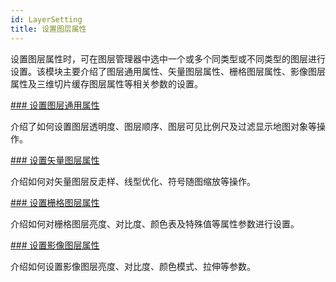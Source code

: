```yaml
---
id: LayerSetting
title: 设置图层属性
---
```

设置图层属性时，可在图层管理器中选中一个或多个同类型或不同类型的图层进行设置。该模块主要介绍了图层通用属性、矢量图层属性、栅格图层属性、影像图层属性及三维切片缓存图层属性等相关参数的设置。

[### 设置图层通用属性](LayerCommonSetting)

介绍了如何设置图层透明度、图层顺序、图层可见比例尺及过滤显示地图对象等操作。

[### 设置矢量图层属性](Vectorgroup)

介绍如何对矢量图层反走样、线型优化、符号随图缩放等操作。

[### 设置栅格图层属性](Rastergroup)

介绍如何对栅格图层亮度、对比度、颜色表及特殊值等属性参数进行设置。

[### 设置影像图层属性](Imagegroup)

介绍如何设置影像图层亮度、对比度、颜色模式、拉伸等参数。



